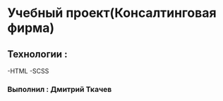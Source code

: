 # Учебный проект(Консалтинговая фирма)

## Технологии :
-HTML 
-SCSS

### Выполнил : Дмитрий Ткачев 
